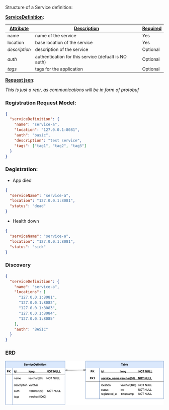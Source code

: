 Structure of a Service definition:

**<u>ServiceDefinition</u>:**

| <u>Attribute</u> | <u>Description</u>                                   | <u>Required<u> |
| ---------------- | ---------------------------------------------------- | -------------- |
| name             | name of the service                                  | Yes            |
| location         | base location of the service                         | Yes            |
| _description_    | description of the service                           | Optional       |
| _auth_           | authentication for this service (defualt is NO auth) | Optional       |
| _tags_           | tags for the application                             | Optional       |

**<u>Request json</u>:**

_This is just a repr, as communications will be in form of protobuf_

### Registration Request Model:

```json
{
  "serviceDefinition": {
    "name": "service-a",
    "location": "127.0.0.1:8081",
    "auth": "basic",
    "description": "test service",
    "tags": ["tag1", "tag2", "tag3"]
  }
}
```

### Degistration:

- App died

```json
{
  "serviceName": "service-a",
  "location": "127.0.0.1:8081",
  "status": "dead"
}
```

- Health down

```json
{
  "serviceName": "service-a",
  "location": "127.0.0.1:8081",
  "status": "sick"
}
```

### Discovery

```json
{
  "serviceDefinition": {
    "name": "service-a",
    "locations": [
      "127.0.0.1:8081",
      "127.0.0.1:8082",
      "127.0.0.1:8083",
      "127.0.0.1:8084",
      "127.0.0.1:8085"
    ],
    "auth": "BASIC"
  }
}
```

### ERD

![Image](assets/entity_model.png)
